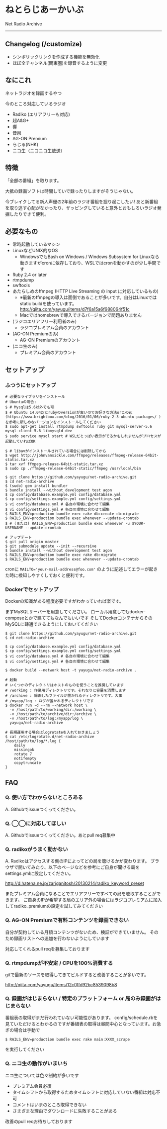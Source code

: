 # ねとらじあーかいぶ
Net Radio Archive

-----
## Changelog (/customize)
- シンボリックリンクを作成する機能を無効化
- ほぼ全チャンネル(関東圏)を録音するように変更

## なにこれ
ネットラジオを録画するやつ

今のところ対応しているラジオ

- Radiko (エリアフリーも対応)
- 超A&G+
- 響
- 音泉
- AG-ON Premium
- らじる(NHK)
- ニコ生（ニコニコ生放送）

## 特徴
「全部の番組」を取ります。

大抵の録画ソフトは時間していで録ったりしますがそうじゃない。

今ブレイクしてる新人声優の2年前のラジオ番組を掘り起こしたい!
あと新番組を取り逃す心配がなかったり、ザッピングしていると意外とおもしろいラジオ発掘したりできて便利。

## 必要なもの
- 常時起動しているマシン
- LinuxなどUNIX的なOS
  - WindowsでもBash on Windows / Windows Subsystem for Linuxなら動きますがcronに依存しており、WSLではcronを動かすのが少し手間です
- Ruby 2.4 or later
- rtmpdump
- swftools
- あたらしめのffmpeg (HTTP Live Streaming の input に対応しているもの)
  - ※最新のffmpegの導入は面倒であることが多いです。自分はLinuxではstatic buildを使っています。 http://qiita.com/yayugu/items/d7f6a15a6f988064f51c
  - Macではhomebrewで導入できるバージョンで問題ありません
- (ラジコエリアフリー利用者のみ)
  - ラジコプレミアム会員のアカウント
- (AG-ON Premiumのみ)
  - AG-ON Premiumのアカウント
- (ニコ生のみ)
  - プレミアム会員のアカウント

## セットアップ

### ふつうにセットアップ
```
# 必要なライブラリをインストール
# Ubuntuの場合:
$ # Mysqlは5.6以外でも可
$ # Ubuntu 14.04だとrubyのversionが古いのでお好きな方法orこの辺(https://www.brightbox.com/blog/2016/01/06/ruby-2-3-ubuntu-packages/ ) を参考に新しめなバージョンをインストールしてください
$ sudo apt-get install rtmpdump swftools ruby git mysql-server-5.6 mysql-client-5.6 libmysqld-dev
$ sudo service mysql start # WSLだとっぽい表示がでるかもしれませんがプロセスが起動していればOK

$ # libavがインストールされている場合には削除してから
$ wget http://johnvansickle.com/ffmpeg/releases/ffmpeg-release-64bit-static.tar.xz
$ tar xvf ffmpeg-release-64bit-static.tar.xz
$ sudo cp ./ffmpeg-release-64bit-static/ffmpeg /usr/local/bin

$ git clone https://github.com/yayugu/net-radio-archive.git
$ cd net-radio-archive
$ (sudo) gem install bundler
$ bundle install --without development test agon
$ cp config/database.example.yml config/database.yml
$ cp config/settings.example.yml config/settings.yml
$ vi config/database.yml # 各自の環境に合わせて編集
$ vi config/settings.yml # 各自の環境に合わせて編集
$ RAILS_ENV=production bundle exec rake db:create db:migrate
$ RAILS_ENV=production bundle exec whenever --update-crontab
$ # (または) RAILS_ENV=production bundle exec whenever -u $YOUR-USERNAME --update-crontab

# アップデート
$ git pull origin master
$ git submodule update --init --recursive
$ bundle install --without development test agon
$ RAILS_ENV=production bundle exec rake db:migrate
$ RAILS_ENV=production bundle exec whenever --update-crontab
```

cronに
`MAILTO='your-mail-address@foo.com'`
のように記述してエラーが起きた時に検知しやすくしておくと便利です。


### Dockerでセットアップ
Dockerの知識がある程度必要ですがわかっていれば楽です。

まずMySQLサーバーを用意してください。
ローカル用意してもdocker-composeとかで建ててもなんでもいいです
そしてDockerコンテナからそのMySQLに疎通できるようにしておいてください

```
$ git clone https://github.com/yayugu/net-radio-archive.git
$ cd net-radio-archive

$ cp config/database.example.yml config/database.yml
$ cp config/settings.example.yml config/settings.yml
$ vi config/database.yml # 各自の環境に合わせて編集
$ vi config/settings.yml # 各自の環境に合わせて編集

$ docker build --network host -t yayugu/net-radio-archive .

# 起動
# いくつかのディレクトリはホストのものを使うことを推奨しています
# /working : 作業用ディレクトリです。それなりに容量を消費します
# /archive : 録画したファイルが置かれるディレクトリです。大事
# /myapp/log : ログが置かれるディレクトリです
$ docker run -d --rm --network host \
  -v /host/path/to/working/dir:/working \
  -v /host/path/to/archive/dir:/archive \
  -v /host/path/to/log:/myapp/log \
  yayugu/net-radio-archive

# 長期運用する場合はlogrotateを入れておきましょう
$ cat /etc/logrotate.d/net-radio-archive
/host/path/to/log/*.log {
    daily
    missingok
    rotate 7
    notifempty
    copytruncate
}
```

## FAQ

### Q. 使い方でわからないところある
A. Githubでissueつくってください。

### Q. ◯◯に対応してほしい
A. Githubでissueつくってください。あとpull req募集中

### Q. radikoがうまく動かない
A. Radikoはアクセスする側のIPによってどの局を聴けるかが変わります。
ブラウザで開いてみたり、以下のページなどを参考にご自身が聞ける局をsettings.ymlに設定してください。

http://d.hatena.ne.jp/zariganitosh/20130214/radiko_keyword_preset

またプレミアム会員になることでエリアフリーですべての局を聴取することができます。
ご自身のIPが希望する局のエリア外の場合にはラジコプレミアムに加入してradiko_premiumの設定を試してみてください

### Q. AG-ON Premiumで有料コンテンツを録画できない
自分が契約している月額コンテンツがないため、検証ができていません。
そのため録画リストへの追加を行わないようにしています

対応してくれるpull reqを募集しております

### Q. rtmpdumpが不安定 / CPUを100%消費する
gitで最新のソースを取得してきてビルドすると改善することが多いです。

http://qiita.com/yayugu/items/12c0ffd92bc8539098b8

### Q. 録画がはじまらない / 特定のプラットフォーム or 局のみ録画がはじまらない
番組表の取得がまだ行われていない可能性があります。 config/schedule.rbを見ていただけるとわかるのですが番組表の取得は昼間中心となっています。お急ぎの場合は手動で

```
$ RAILS_ENV=production bundle exec rake main:XXXX_scrape
```

を実行してください

### Q. ニコ生の動作がいまいち
ニコ生については色々制約が多いです
- プレミアム会員必須
- タイムシフトから取得するためタイムシフトに対応していない番組は対応不可
- コメントはいまのところ取得できない
- さまざまな理由でダウンロードに失敗することがある

改善のpull reqお待ちしております
